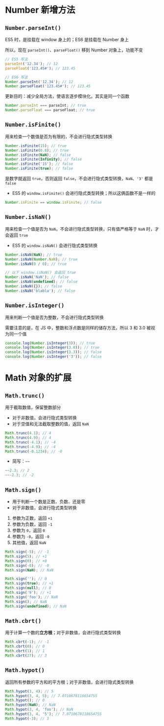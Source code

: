 # Number 新增方法

## `Number.parseInt()`

ES5 时，是挂载在 window 身上的；ES6 是挂载在 Number 身上

所以，现在 `parseInt()`、`parseFloat()` 移到 Number 对象上，功能不变

```js
// ES5 写法
parseInt('12.34'); // 12
parseFloat('123.45#'); // 123.45
```

```js
// ES6 写法
Number.parseInt('12.34'); // 12
Number.parseFloat('123.45#'); // 123.45
```

更新目的：减少全局方法，使语言逐步模块化。其实是同一个函数

```js
Number.parseInt === parseInt; // true
Number.parseFloat === parseFloat; // true
```

## `Number.isFinite()`

用来检查一个数值是否为有限的，不会进行隐式类型转换

```js
Number.isFinite(15); // true
Number.isFinite(0.8); // true
Number.isFinite(NaN); // false
Number.isFinite(Infinity); // false
Number.isFinite('15'); // false
Number.isFinite(true); // false
```

是数字就返回 `true`，否则返回 `false`，不会进行隐式类型转换，`NaN`、`'3'` 都是 `false`

-   ES5 的 `window.isFinite()` 会进行隐式类型转换；所以这俩函数不是一样的

```js
Number.isFinite == window.isFinite; // false
```

## `Number.isNaN()`

用来检查一个值是否为 `NaN`，不会进行隐式类型转换，只有值严格等于 `NaN` 时，才会返回 `true`

-   ES5 的 `window.isNaN()` 会进行隐式类型转换

```js
Number.isNaN(NaN); // true
Number.isNaN(Number.NaN); // true
Number.isNaN(0 / 0); // true

// 以下 window.isNaN() 会返回 true
Number.isNaN('NaN'); // false
Number.isNaN(undefined); // false
Number.isNaN({}); // false
Number.isNaN('blabla'); // false
```

## `Number.isInteger()`

用来判断一个值是否为整数，不会进行隐式类型转换

需要注意的是，在 JS 中，整数和浮点数是同样的储存方法，所以 3 和 3.0 被视为同一个值

```js
console.log(Number.isInteger(3)); // true
console.log(Number.isInteger(3.0)); // true
console.log(Number.isInteger(3.3)); // false
console.log(Number.isInteger('3')); // false
```

# Math 对象的扩展

## `Math.trunc()`

用于截取数值，保留整数部分

-   对于非数值，会进行隐式类型转换
-   对于空值和无法截取整数的值，返回 `NaN`

```js
Math.trunc(4.1); // 4
Math.trunc(4.9); // 4
Math.trunc(-4.1); // -4
Math.trunc(-4.9); // -4
Math.trunc(-0.1234); // -0
```

-   简写：`~~`

```js
~~2.3; // 2
~~-2.3; // -2
```

## `Math.sign()`

-   用于判断一个数是正数、负数、还是零
-   对于非数值，会进行隐式类型转换

1. 参数为正数，返回 `+1`
2. 参数为负数，返回 `-1`
3. 参数为 `0`，返回 `0`
4. 参数为 `-0`，返回 `-0`
5. 其他值，返回 `NaN`

```js
Math.sign(-5); // -1
Math.sign(5); // +1
Math.sign(0); // +0
Math.sign(-0); // -0
Math.sign(NaN); // NaN

Math.sign(''); // 0
Math.sign(true); // +1
Math.sign(null); // 0
Math.sign('9'); // +1
Math.sign('foo'); // NaN
Math.sign(); // NaN
Math.sign(undefined); // NaN
```

## `Math.cbrt()`

用于计算一个数的**立方根**；对于非数值，会进行隐式类型转换

```js
Math.cbrt(-1); // -1
Math.cbrt(0); // 0
Math.cbrt(1); // 1
Math.cbrt(27); // 3
```

## `Math.hypot()`

返回所有参数的平方和的平方根；对于非数值，会进行隐式类型转换

```js
Math.hypot(3, 4); // 5
Math.hypot(3, 4, 5); // 7.0710678118654755
Math.hypot(); // 0
Math.hypot(NaN); // NaN
Math.hypot(3, 4, 'foo'); // NaN
Math.hypot(3, 4, '5'); // 7.0710678118654755
Math.hypot(-3); // 3
```
